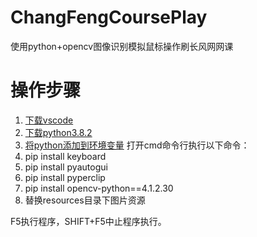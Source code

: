 # ChangFengCoursePlay
使用python+opencv图像识别模拟鼠标操作刷长风网网课

# 操作步骤
1. [下载vscode](https://code.visualstudio.com/sha/download?build=stable&os=win32-x64-user)
2. [下载python3.8.2](https://www.python.org/ftp/python/3.8.2/python-3.8.2-amd64.exe)
3. [将python添加到环境变量](https://blog.csdn.net/l15668952150/article/details/124571667)
打开cmd命令行执行以下命令：
4. pip install keyboard
5. pip install pyautogui
6. pip install pyperclip
7. pip install opencv-python==4.1.2.30
8. 替换resources目录下图片资源

F5执行程序，SHIFT+F5中止程序执行。
